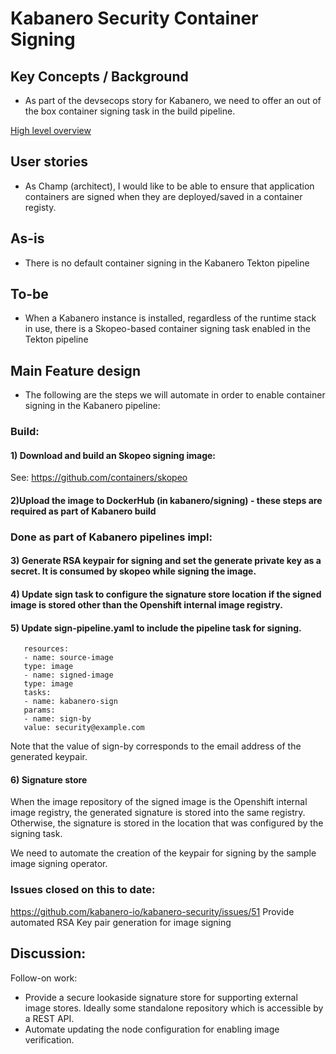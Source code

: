 # Kabanero Security Container Signing

## Key Concepts / Background
- As part of the devsecops story for Kabanero, we need to offer an out of the box container signing task in the build pipeline.

[High level overview](../design/Kabanero_scan_sign.pdf)

## User stories
- As Champ (architect), I would like to be able to ensure that application containers are signed when they are deployed/saved in a container registy.

## As-is

- There is no default container signing in the Kabanero Tekton pipeline

## To-be
- When a Kabanero instance is installed, regardless of the runtime stack in use, there is a Skopeo-based container signing task enabled in the Tekton pipeline

## Main Feature design

- The following are the steps we will automate in order to enable container signing in the Kabanero pipeline:
### Build:
#### 1) Download and build an Skopeo signing image:
See: https://github.com/containers/skopeo

#### 2)Upload the image to DockerHub (in kabanero/signing) - these steps are required as part of Kabanero build

### Done as part of Kabanero pipelines impl:

#### 3) Generate RSA keypair for signing and set the generate private key as a secret. It is consumed by skopeo while signing the image.

#### 4) Update sign task to configure the signature store location if the signed image is stored other than the Openshift internal image registry.

#### 5) Update sign-pipeline.yaml to include the pipeline task for signing.

```
   resources:
   - name: source-image
   type: image
   - name: signed-image
   type: image
   tasks:
   - name: kabanero-sign
   params:
   - name: sign-by
   value: security@example.com
```

Note that the value of sign-by corresponds to the email address of the generated keypair.

#### 6) Signature store
When the image repository of the signed image is the Openshift internal image registry, the generated signature is stored into the same registry.  Otherwise, the signature is stored in the location that was configured by the signing task.

We need to automate the creation of the keypair for signing by the sample image signing operator.

### Issues closed on this to date:
https://github.com/kabanero-io/kabanero-security/issues/51  Provide automated RSA Key pair generation for image signing


## Discussion:  
Follow-on work:

- Provide a secure lookaside signature store for supporting external image stores. Ideally some standalone repository which is accessible by a REST API.
- Automate updating the node configuration for enabling image verification.

